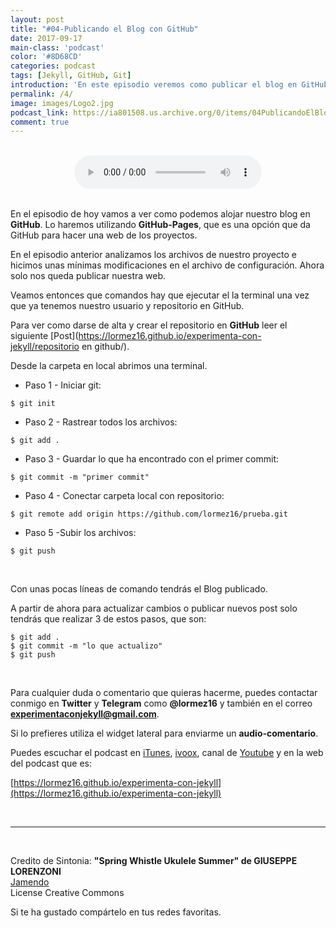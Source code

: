 ```yaml
---
layout: post 
title: "#04-Publicando el Blog con GitHub" 
date: 2017-09-17
main-class: 'podcast'
color: '#8D68CD'
categories: podcast
tags: [Jekyll, GitHub, Git]
introduction: 'En este episodio veremos como publicar el blog en GitHub utilizando GitHub-Pages'
permalink: /4/
image: images/Logo2.jpg
podcast_link: https://ia801508.us.archive.org/0/items/04PublicandoElBlogConGitHub/04-Publicando%20el%20blog%20con%20GitHub.mp3
comment: true
---
```


<br>
<center>
 <audio controls>
  <source src="{{ page.podcast_link }}" type="audio/mp3">
</audio>
</center>
<br>


En el episodio de hoy vamos a ver como podemos alojar nuestro blog en **GitHub**. Lo haremos utilizando **GitHub-Pages**, que es una opción que da GitHub para hacer una web de los proyectos.

En el episodio anterior analizamos los archivos de nuestro proyecto e hicimos unas mínimas modificaciones en el archivo de configuración. Ahora solo nos queda publicar nuestra web. 


Veamos entonces que comandos hay que ejecutar el la terminal una vez que ya tenemos nuestro usuario y repositorio en GitHub. 

Para ver como darse de alta y crear el repositorio en **GitHub** leer el siguiente [Post](https://lormez16.github.io/experimenta-con-jekyll/repositorio en github/). 

Desde la carpeta en local abrimos una terminal.

- Paso 1 - Iniciar git:

`$ git init`
<br>

- Paso 2 - Rastrear todos los archivos:

`$ git add .`
<br>


- Paso 3 - Guardar lo que ha encontrado con el primer commit:

`$ git commit -m "primer commit"`
<br>

- Paso 4 - Conectar carpeta local con repositorio: 

`$ git remote add origin https://github.com/lormez16/prueba.git`
<br>

- Paso 5 -Subir los archivos: 

`$ git push`

<br>

Con unas pocas líneas de comando tendrás el Blog publicado. 

A partir de ahora para actualizar cambios o publicar nuevos post solo tendrás que realizar 3 de estos pasos, que son:

`$ git add .`  
`$ git commit -m "lo que actualizo"`  
`$ git push`  


<br>

Para cualquier duda o comentario que quieras hacerme, puedes contactar conmigo en **Twitter** y **Telegram** como **@lormez16** y también en el correo **experimentaconjekyll@gmail.com**. 

Si lo prefieres utiliza el widget lateral para enviarme un **audio-comentario**.

Puedes escuchar el podcast en [iTunes](https://itunes.apple.com/es/podcast/experimenta-con-jekyll/id1234086951?l=en), [ivoox](http://www.ivoox.com/podcast-experimenta-jekyll_sq_f1420014_1.html), canal de [Youtube](https://www.youtube.com/channel/UCstNysoGbtQi3WqUCyQ7eKA) y en la web del podcast que es:

 [https://lormez16.github.io/experimenta-con-jekyll](https://lormez16.github.io/experimenta-con-jekyll)


<br>


- - -
<br>

Credito de Sintonia:
**"Spring Whistle Ukulele Summer" de GIUSEPPE LORENZONI**  
[Jamendo](https://www.jamendo.com)  
License Creative Commons

Si te ha gustado compártelo en tus redes favoritas.

<!-- Begin SpeakPipe code -->
<script type="text/javascript">
(function(d){
var app = d.createElement('script'); app.type = 'text/javascript'; app.async = true;
var pt = ('https:' == document.location.protocol ? 'https://' : 'http://');
app.src = pt + 'www.speakpipe.com/loader/v6nlr21vd2ejbv25jd34rektczhqpr96.js';
var s = d.getElementsByTagName('script')[0]; s.parentNode.insertBefore(app, s);
})(document);
</script>
<!-- End SpeakPipe code -->


[mp3]: https://ia801508.us.archive.org/0/items/04PublicandoElBlogConGitHub/04-Publicando%20el%20blog%20con%20GitHub.mp3  


